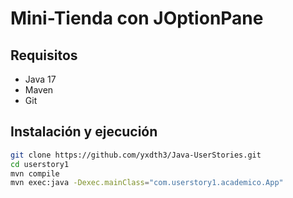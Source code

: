 # Mini-Tienda con JOptionPane 

## Requisitos
- Java 17
- Maven
- Git

## Instalación y ejecución

```bash
git clone https://github.com/yxdth3/Java-UserStories.git
cd userstory1
mvn compile
mvn exec:java -Dexec.mainClass="com.userstory1.academico.App"

